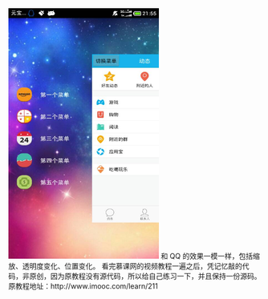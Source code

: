 <img src="/screenshot.jpg" alt="ss" title="screenshot" width="300" height="500" />
和 QQ 的效果一模一样，包括缩放、透明度变化、位置变化。
看完慕课网的视频教程一遍之后，凭记忆敲的代码，非原创，因为原教程没有源代码，所以给自己练习一下，并且保持一份源码。
原教程地址：http://www.imooc.com/learn/211
